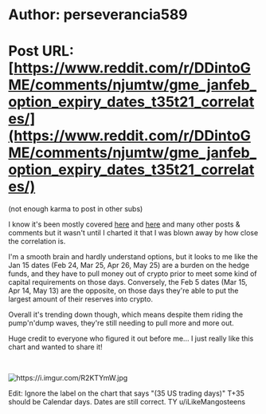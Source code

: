 # Author: perseverancia589
# Post URL: [https://www.reddit.com/r/DDintoGME/comments/njumtw/gme_janfeb_option_expiry_dates_t35t21_correlates/](https://www.reddit.com/r/DDintoGME/comments/njumtw/gme_janfeb_option_expiry_dates_t35t21_correlates/)


(not enough karma to post in other subs)

I know it's been mostly covered [here](https://www.reddit.com/r/Superstonk/comments/nf22qz/theory_on_the_ftd_loop_missing_link_a_t35_surge/) and [here](https://www.reddit.com/r/Superstonk/comments/nfad03/theory_because_of_the_t21t35_cycle_dd_post_linked/) and many other posts & comments but it wasn't until I charted it that I was blown away by how close the correlation is.

I'm a smooth brain and hardly understand options, but it looks to me like the Jan 15 dates (Feb 24, Mar 25, Apr 26, May 25) are a burden on the hedge funds, and they have to pull money out of crypto prior to meet some kind of capital requirements on those days. Conversely, the Feb 5 dates (Mar 15, Apr 14, May 13) are the opposite, on those days they're able to put the largest amount of their reserves into crypto.

Overall it's trending down though, which means despite them riding the pump'n'dump waves, they're still needing to pull more and more out.

Huge credit to everyone who figured it out before me... I just really like this chart and wanted to share it!

&#x200B;

![https:\/\/i.imgur.com\/R2KTYmW.jpg](https://preview.redd.it/y045iz58o1171.jpg?width=2383&format=pjpg&auto=webp&s=9266f2a0819d61a9e65c1c24381f998b57ae4628)

Edit: Ignore the label on the chart that says "(35 US trading days)" T+35 should be Calendar days. Dates are still correct. TY u/iLikeMangosteens